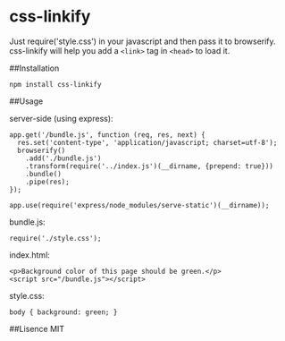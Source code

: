 css-linkify
===========

Just require('style.css') in your javascript and then pass it to browserify. css-linkify will help you add a `<link>` tag in `<head>` to load it.

##Installation

    npm install css-linkify

##Usage

server-side (using express):

    app.get('/bundle.js', function (req, res, next) {
      res.set('content-type', 'application/javascript; charset=utf-8');
      browserify()
        .add('./bundle.js')
        .transform(require('../index.js')(__dirname, {prepend: true}))
        .bundle()
        .pipe(res);
    });

    app.use(require('express/node_modules/serve-static')(__dirname));

bundle.js:

    require('./style.css');

index.html:

    <p>Background color of this page should be green.</p>
    <script src="/bundle.js"></script>

style.css:

    body { background: green; }

##Lisence
MIT

